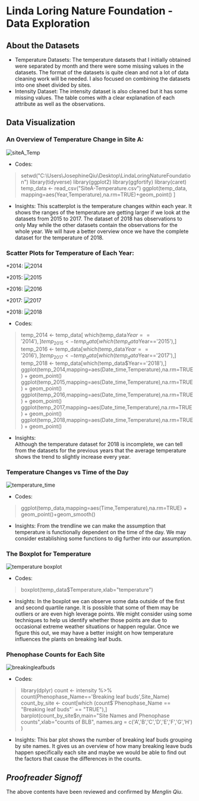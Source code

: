 # Linda Loring Nature Foundation - Data Exploration
## About the Datasets
* Temperature Datasets: The temperature datasets that I initially obtained were separated by month and there were some missing values in the datasets. 
 The format of the datasets is quite clean and not a lot of data cleaning work will be needed. I also focused on combining the datasets into one sheet
 divided by sites.  
* Intensity Dataset: The intensity dataset is also cleaned but it has some missing values. The table comes with a clear explanation of each attribute as well as the observations.  
## Data Visualization
### An Overview of Temperature Change in Site A: 
![siteA_Temp](year_temp.png)

* Codes:
>setwd("C:\\Users\\JosephineQiu\\Desktop\\LindaLoringNatureFoundation")
library(tidyverse)
library(ggplot2)
library(ggfortify)
library(caret)
temp_data <- read_csv("SiteA-Temperature.csv")
ggplot(temp_data, mapping=aes(Year,Temperature),na.rm=TRUE)+geom_point() ]

* Insights:
This scatterplot is the temperature changes within each year. It shows the ranges of the temperature are getting larger if we look at the datasets from 2015 to 2017. The dataset of 2018 has observations to only May while the other datasets contain the observations for the whole year. We will have a better overview once we have the complete dataset for the temperature of 2018.

### Scatter Plots for Temperature of Each Year:
*2014:
![2014](2014.png)

*2015:
![2015](2015.png)

*2016:
![2016](2016.png)

*2017:
![2017](2017.png)

*2018:
![2018](2018.png)

* Codes:
>temp_2014 <- temp_data[ which(temp_data$Year=='2014'),]
temp_2015 <- temp_data[which(temp_data$Year=='2015'),]
temp_2016 <- temp_data[which(temp_data$Year=='2016'),]
temp_2017 <- temp_data[which(temp_data$Year=='2017'),]
temp_2018 <- temp_data[which(temp_data$Year=='2018'),]
ggplot(temp_2014,mapping=aes(Date_time,Temperature),na.rm=TRUE) + geom_point()
ggplot(temp_2015,mapping=aes(Date_time,Temperature),na.rm=TRUE) + geom_point()
ggplot(temp_2016,mapping=aes(Date_time,Temperature),na.rm=TRUE) + geom_point()
ggplot(temp_2017,mapping=aes(Date_time,Temperature),na.rm=TRUE) + geom_point()
ggplot(temp_2018,mapping=aes(Date_time,Temperature),na.rm=TRUE) + geom_point()
         
* Insights:  
 Although the temperature dataset for 2018 is incomplete, we can tell from the datasets for the previous years that the average temperature shows the trend to slightly increase every year.

### Temperature Changes vs Time of the Day
![temperature_time](temp_data_timetemptrend.png)

* Codes:
>ggplot(temp_data,mapping=aes(Time,Temperature),na.rm=TRUE) + geom_point()+geom_smooth()

* Insights:
From the trendline we can make the assumption that temperature is functionally dependent on the time of the day. We may consider establishing some functions to dig further into our assumption.

### The Boxplot for Temperature
![temperature boxplot](boxplot_temp.png)
* Codes:
>boxplot(temp_data$Temperature,xlab="temperature")

* Insights:
In the boxplot we can observe some data outside of the first and second quartile range. It is possible that some of them may be outliers or are even high leverage points. We might consider using some 
techniques to help us identify whether those points are due to occasional extreme weather situations or happen regular. Once we figure this out, we may have a better insight on how temperature influences
the plants on breaking leaf buds. 

### Phenophase Counts for Each Site
![breakingleafbuds](breakingleafbuds_barplot.png)

* Codes:
>library(dplyr)
count <- intensity %>% count(Phenophase_Name=='Breaking leaf buds',Site_Name)
count_by_site <- count[which (count$`Phenophase_Name == "Breaking leaf buds"` == "TRUE"),]
barplot(count_by_site$n,main="Site Names and Phenophase counts",xlab="counts of BLB",
        names.arg = c('A','B','C','D','E','F','G','H') )

* Insights:
This bar plot shows the number of breaking leaf buds grouping by site names. It gives us an overview of how many breaking leave buds happen specifically each site and maybe we would be able to find out the factors that cause the differences in the counts.


## _Proofreader Signoff_
The above contents have been reviewed and confirmed by _Menglin Qiu_.
